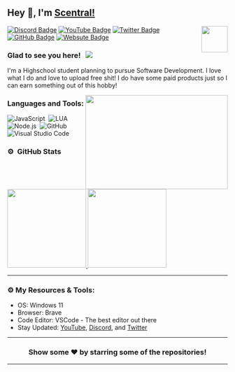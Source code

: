 ## Hey 👋, I'm [Scentral!](https://github.com/scentral/)

<img align="right" height="60" width="60" alt="" src="https://cdn.discordapp.com/attachments/579055386406027286/814633737802219580/Infinity_2.png" />

[![Discord Badge](https://img.shields.io/badge/-Discord-0e76a8?style=flat-square&logo=Discord&logoColor=white)](https://discord.gg/AYSSF4Uuv9)
[![YouTube Badge](https://img.shields.io/badge/-YouTube-e02828?style=flat-square&logo=YouTube&logoColor=white)](https://www.youtube.com/channel/UCbGUYKYfiGaLnur9KwELR9Qpbjreload=102)
[![Twitter Badge](https://img.shields.io/badge/-Twitter-00acee?style=flat-square&logo=Twitter&logoColor=white)](https://twitter.com/Scentral)
[![GitHub Badge](https://img.shields.io/badge/-GitHub-ffffff?style=flat-square&logo=Github&logoColor=black)](https://github.com/Scentral)
[![Websute Badge](https://img.shields.io/badge/-Website-000000?style=flat-square&logo=Website&logoColor=black)](https://astradev.wtf)

### Glad to see you here! &nbsp; ![](https://komarev.com/ghpvc/?username=Scentral&label=Views&color=blue&style=plastic)

I'm a Highschool student planning to pursue Software Development. I love what I do and love to upload free shit! I do have some paid products just so I can earn something out of this hobby!

<img align="right" height="215" width="325" alt="" src="https://cdn.dribbble.com/users/416610/screenshots/4801105/coding_desk_flat_vector_ui_ux_design_illustration_motion_animation_gif2.gif" />

### Languages and Tools:

![JavaScript](https://img.shields.io/badge/-JavaScript-333333?style=flat&logo=javascript)&nbsp;
![LUA](https://img.shields.io/badge/-LUA-333333?style=flat&logo=lua)&nbsp;
![Node.js](https://img.shields.io/badge/-Node.js-333333?style=flat&logo=node.js)&nbsp;
![GitHub](https://img.shields.io/badge/-GitHub-333333?style=flat&logo=github)&nbsp;
![Visual Studio Code](https://img.shields.io/badge/-Visual%20Studio%20Code-333333?style=flat&logo=visual-studio-code&logoColor=007ACC)&nbsp;

### ⚙️ &nbsp;GitHub Stats

<p align="left">
<a href="https://github.com/Scentral">
  <img height="180em" src="https://github-readme-stats-eight-theta.vercel.app/api?username=Scentral&show_icons=true&theme=react&include_all_commits=true&count_private=true"/>
  <img height="180em" src="https://github-readme-stats-eight-theta.vercel.app/api/top-langs/?username=Scentral&layout=compact&langs_count=8&theme=react"/>
</a>
</p>

---

### ⚙️ My Resources & Tools:

- OS: Windows 11
- Browser: Brave
- Code Editor: VSCode - The best editor out there
- Stay Updated: [YouTube](https://www.youtube.com/channel/UCbGUYKYfiGaLnur9KwELR9Qpbjreload=102), [Discord](https://discord.gg/DUVx2wHTV8), and [Twitter](https://twitter.com/OfficerScentral)

---

<h3 align=center>Show some ❤️ by starring some of the repositories!</h3>

---
